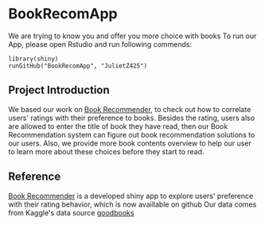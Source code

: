 # BookRecomApp
We are trying to know you and offer you more choice with books
To run our App, please open Rstudio and run following commends:

```
library(shiny)
runGitHub("BookRecomApp", "JulietZ425")
```
## Project Introduction
We based our work on [Book Recommender](https://www.kaggle.com/philippsp/book-recommender-collaborative-filtering-shiny/data), to check out how to correlate users' ratings with their preference to books. Besides the rating, users also are allowed to enter the title of book they have read, then our Book Recommendation system can figure out book recommendation solutions to our users. Also, we provide more book contents overview to help our user to learn more about these choices before they start to read. 

## Reference
[Book Recommender](https://github.com/pspachtholz/BookRecommender) is a developed shiny app to explore users' preference with their rating behavior, which is now availlable on github
Our data comes from Kaggle's data source [goodbooks](https://www.kaggle.com/zygmunt/goodbooks-10k)
